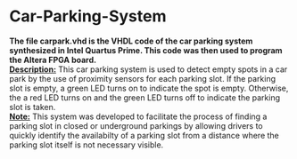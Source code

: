 # Car-Parking-System
**The file carpark.vhd is the VHDL code of the car parking system synthesized in Intel Quartus Prime. This code was then used to program the Altera FPGA board.**\
**<ins>Description:</ins>** This car parking system is used to detect empty spots in a car park by the use of proximity sensors for each parking slot. If the parking slot is empty, a green LED turns on to indicate the spot is empty. Otherwise, the a red LED turns on and the green LED turns off to indicate the parking slot is taken.\
**<ins>Note:</ins>** This system was developed to facilitate the process of finding a parking slot in closed or underground parkings by allowing drivers to quickly identify the availabilty of a parking slot from a distance where the parking slot itself is not necessary visible.
